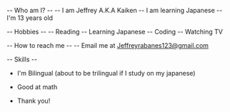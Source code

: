-- Who am I? --
-- I am Jeffrey A.K.A Kaiken
-- I am learning Japanese
-- I'm 13 years old

-- Hobbies --
-- Reading
-- Learning Japanese
-- Coding
-- Watching TV

-- How to reach me --
-- Email me at Jeffreyrabanes123@gmail.com

-- Skills --
- I'm Bilingual (about to be trilingual if I study on my japanese)
- Good at math

- Thank you!
